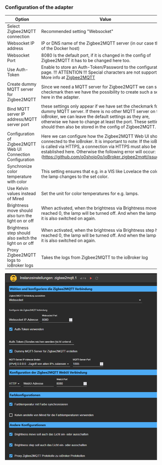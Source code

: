 ### Configuration of the adapter
| Option | Value |
|--|--|
| Select Zigbee2MQTT connection |Recommended setting "Websocket" |
| Websocket IP address |IP or DNS name of the Zigbee2MQTT server (in our case the IP of the Docker host)|
|Websocket Port | 8080 Is the default port, if it is changed in the config of Zigbee2MQTT it has to be changed here too.
|Use Auth-Token|Enable to store an Auth-Token/Password to the configuration page. !!! ATTENTION !!! Special characters are not supported. More info at [Zigbee2MQTT](https://www.zigbee2mqtt.io/guide/configuration/frontend.html#advanced-configuration)|
|Create dummy MQTT server for Zigbee2MQTT | Since we need a MQTT server for Zigbee2MQTT we can set this checkmark then we have the possibility to create such a server here in the adapter.
|Bind MQTT server IP address/MQTT server port | these settings only appear if we have set the checkmark for the dummy MQTT server. If there is no other MQTT server on the ioBroker, we can leave the default settings as they are, otherwise we have to change at least the port. These settings should then also be stored in the config of Zigbee2MQTT.
|Configuration of Zigbee2MQTT Web UI Connection Configuration|Here we can configure how the Zigbee2MQTT Web UI should be connected to the ioBroker. It is important to note: If the ioBroker is called via HTTPS, a connection via HTTPS must also be established here. Otherwise the following error will occur: (https://github.com/o0shojo0o/ioBroker.zigbee2mqtt/issues/12)
|Synchronize color temperature with color | This setting ensures that e.g. in a VIS like Lovelace the color of the lamp changes to the set color.
|Use Kelvin values instead of Mired | Set the unit for color temperatures for e.g. lamps.
|Brightness move should also turn the light on or off| When activated, when the brightness via Brightness move has reached 0, the lamp will be turned off. And when the lamp is off, it is also switched on again.
|Brightness step should also switch the light on or off| When activated, when the brightness via Brightness step has reached 0, the lamp will be turned off. And when the lamp is off, it is also switched on again.
|Proxy Zigbee2MQTT logs to ioBroker logs |Takes the logs from Zigbee2MQTT to the ioBroker log
  

![Zigbee2MQTT configuration](../img/Zigbee2MQTT_Adapter.png)
